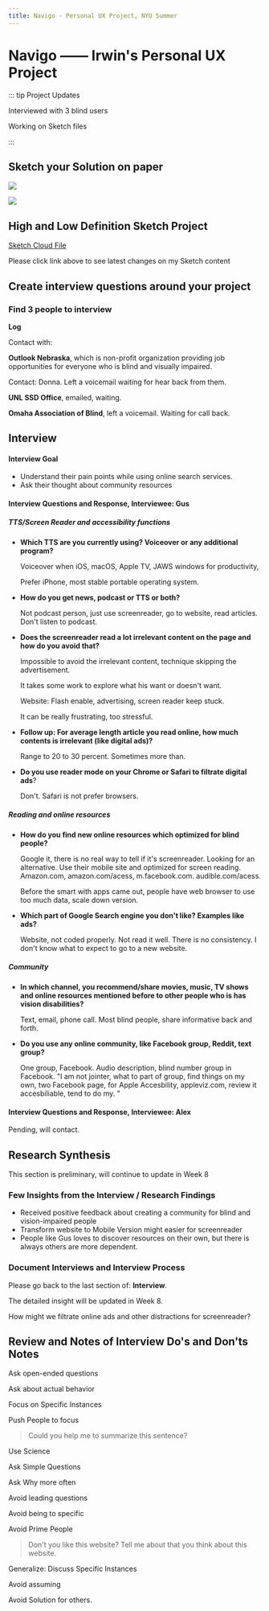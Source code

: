 ```yaml
---
title: Navigo - Personal UX Project, NYU Summer
---
```




# Navigo —— Irwin's Personal UX Project

::: tip Project Updates 

Interviewed with 3 blind users

Working on Sketch files

:::





## Sketch your Solution on paper

![](https://raw.githubusercontent.com/irwinchyi/imgbed/master/img/Sketch%201.jpg) 

![](https://raw.githubusercontent.com/irwinchyi/imgbed/master/img/Sketch2.jpg)



## High and Low Definition Sketch Project

[Sketch Cloud File](https://www.sketch.com/s/51de2f64-62e5-49ae-902b-c3fa63d38b93)

Please click link above to see latest changes on my Sketch content 



## Create interview questions around your project 

### Find 3 people to interview

**Log**

Contact with:

**Outlook Nebraska**, which is non-profit organization providing job opportunities for everyone who is blind and visually impaired. 

Contact: Donna. Left a voicemail waiting for hear back from them. 

**UNL SSD Office**, emailed, waiting. 

**Omaha Association of Blind**, left a voicemail. Waiting for call back. 



## Interview

#### Interview Goal

- Understand their pain points while using online search services. 
- Ask their thought about community resources 



#### Interview Questions and Response, Interviewee: Gus 

##### TTS/Screen Reader and accessibility functions

- **Which TTS are you currently using? Voiceover or any additional program?** 

  Voiceover when iOS, macOS, Apple TV, JAWS windows for productivity, 

  Prefer iPhone, most stable portable operating system. 

- **How do you get news, podcast or TTS or both?** 

  Not podcast person, just use screenreader, go to website, read articles. Don't listen to podcast. 

- **Does the screenreader read a lot irrelevant content on the page and how do you avoid that?** 

  Impossible to avoid the irrelevant content, technique skipping the advertisement. 

  It takes some work to explore what his want or doesn't want. 

  Website: Flash enable, advertising, screen reader keep stuck. 

  It can be really frustrating, too stressful. 

- **Follow up: For average length article you read online, how much contents is irrelevant (like digital ads)?**

  Range to 20 to 30 percent. Sometimes more than. 

- **Do you use reader mode on your Chrome or Safari to filtrate digital ads**? 

  Don't. Safari is not prefer browsers. 



##### Reading and online resources

- **How do you find new online resources which optimized for blind people?** 

  Google it, there is no real way to tell if it's screenreader. Looking for an alternative. Use their mobile site and optimized for screen reading. Amazon.com, amazon.com/acess, m.facebook.com. audible.com/acess. 

  Before the smart with apps came out, people have web browser to use too much data, scale down version. 

- **Which part of Google Search engine you don't like? Examples like ads?**

  Website, not coded properly. Not read it well. There is no consistency. I don't know what to expect to go to a new website. 



##### Community

- **In which channel, you recommend/share movies, music, TV shows and online resources mentioned before to other people who is has vision disabilities?** 

  Text, email, phone call. Most blind people, share informative back and forth. 

- **Do you use any online community, like Facebook group, Reddit, text group?**

  One group, Facebook. Audio description, blind number group in Facebook. "I am not jointer, what to part of group, find things on my own, two Facebook page, for Apple Accesbility, appleviz.com, review it accesbiliable, tend to do my. "



#### Interview Questions and Response, Interviewee: Alex

Pending, will contact. 

#### 

## Research Synthesis

This section is preliminary, will continue to update in Week 8

### Few Insights from the Interview / Research Findings 

- Received positive feedback about creating a community for blind and vision-impaired people 
- Transform website to Mobile Version might easier for screenreader
- People like Gus loves to discover resources on their own, but there is always others are more dependent. 

### Document Interviews and Interview Process

Please go back to the last section of: **Interview**. 

The detailed insight will be updated in Week 8. 

How might we filtrate online ads and other distractions for screenreader?



## Review and Notes of Interview Do's and Don'ts Notes

Ask open-ended questions

Ask about actual behavior 

Focus on Specific Instances

Push People to focus

> Could you help me to summarize this sentence? 

Use Science

Ask Simple Questions 

Ask Why more often

Avoid leading questions

Avoid being to specific

Avoid Prime People

> Don't you like this website? Tell me about that you think about this website. 

Generalize: Discuss Specific Instances 

Avoid assuming

Avoid Solution for others.

